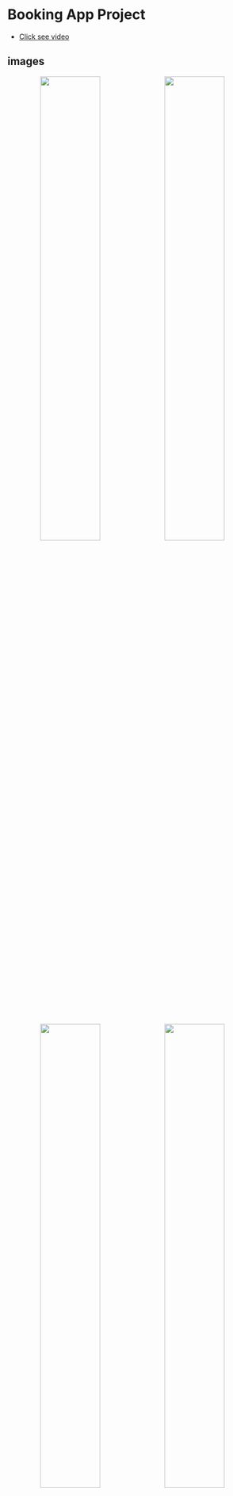 # Booking App Project

* [Click see video](https://youtu.be/yEJOXoVfG30)



## images
<p align="center">
<img src="github_assets/1.jpg" width="49%"></img>
<img src="github_assets/2.jpg" width="49%"></img>
<img src="github_assets/3.jpg" width="49%"/>
<img src="github_assets/4.jpg" width="49%"/>
<img src="github_assets/5.jpg" width="49%"/>
<img src="github_assets/6.jpg" width="49%"/>
<img src="github_assets/8.jpg" width="49%"/>
<img src="github_assets/9.jpg" width="49%"/>
<img src="github_assets/10.jpg" width="49%"/>
<img src="github_assets/11.jpg" width="49%"/>
<img src="github_assets/12.jpg" width="49%"/>
</p>




## Getting Started

A Booking App project created in flutter using Bloc . Booking App supports mobile, clone the appropriate branches mentioned below:

The Booking App contains the minimal implementation required to create a new library or project. The repository code is preloaded with some basic components like basic app architecture, app theme, constants and required dependencies to create a new project. By using boiler plate code as standard initializer, we can have same patterns in all the projects that will inherit it. This will also help in reducing setup & development time by allowing you to use same code pattern and avoid re-writing from scratch.

## How to Use 

**Step 1:**

Download or clone this repo by using the link below:

```
git clone https://github.com/the-best-is-best/booking_app.git
```

**Step 2:**

Go to project root and execute the following command in console to get the required dependencies: 

```
flutter pub get 
```

**Step 3:**

This project uses `inject` library that works with code generation, execute the following command to generate files:

```
flutter packages pub run build_runner build --delete-conflicting-outputs
```

or watch command in order to keep the source code synced automatically:

```
flutter packages pub run build_runner watch
```


## Booking App Features:

* Splash
* Login
* Home
* Routing
* Theme
* Dio
* retrofit
* json_annotation
* freezed
* GetStorage
* Bloc
* Email validator
* Code Generation
* Pretty dio logger
* Dependency Injection
* google maps
* geolocator
* geocoding
* polyline map
* dartz
* cached network image
* svg
* screen util

### Folder Structure
Here is the core folder structure which flutter provides.

```
flutter-app/
|- android
|- build
|- ios
|- lib
```

Here is the folder structure we have been using in this project

```
lib/app/
       |- data/
       |- network/
       |- constant/
       |- di/
       |- extension/
lib/core/
       |- services/
       |- utils/
            |- assets
            |- colors
            |- fonts
            |- strings
            |- themes
 
   |- Features
       |- data/ data layer
       |- domain/ domain layer
       |- data/ data layer
       |-presentation/ presentation layer
    
```